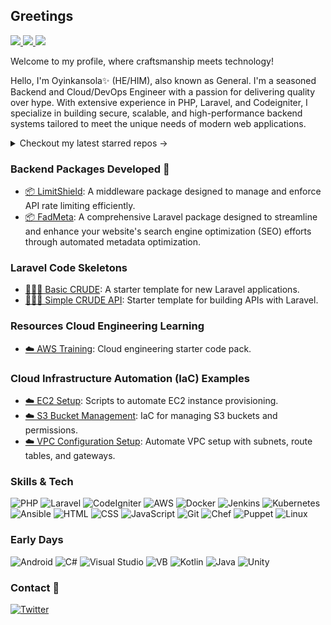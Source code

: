 ## Greetings
<a href="https://github.com/generalfocus">
  <img src="https://badges.pufler.dev/visits/generalfocus/generalfocus?style=flat-square&logo=github">
</a>
<a href="https://github.com/generalfocus?tab=repositories">
  <img src="https://badges.pufler.dev/repos/generalfocus?style=flat-square&logo=github">
</a>
<a href="https://github.com/generalfocus">
  <img src="https://img.shields.io/github/followers/generalfocus?style=social">
</a>

Welcome to my profile, where craftsmanship meets technology!

Hello, I'm Oyinkansola✨ (HE/HIM), also known as General. I'm a seasoned Backend and Cloud/DevOps Engineer with a passion for delivering quality over hype. With extensive experience in PHP, Laravel, and Codeigniter, I specialize in building secure, scalable, and high-performance backend systems tailored to meet the unique needs of modern web applications.

<details>
  <summary>Checkout my latest starred repos -></summary>
  <a href="https://github.com/generalfocus?tab=stars">
    <img src="https://badges.pufler.dev/last-stars/generalfocus?count=6&padding=15&perRow=3" />
  </a>
</details>

### Backend Packages Developed 🌱
- [📦 LimitShield](https://github.com/GeneralFocus/LimitShield): A middleware package designed to manage and enforce API rate limiting efficiently.
- [📦 FadMeta](https://github.com/): A comprehensive Laravel package designed to streamline and enhance your website's search engine optimization (SEO) efforts through automated metadata optimization.

### Laravel Code Skeletons
- [👨🏽‍💻 Basic CRUDE](https://github.com/): A starter template for new Laravel applications.
- [👨🏽‍💻 Simple CRUDE API](https://github.com/): Starter template for building APIs with Laravel.

### Resources Cloud Engineering Learning
- [☁️ AWS Training](https://github.com/GeneralFocus/AWSCloud): Cloud engineering starter code pack.

### Cloud Infrastructure Automation (IaC) Examples
- [☁️ EC2 Setup](https://github.com/): Scripts to automate EC2 instance provisioning.
- [☁️ S3 Bucket Management](https://github.com/): IaC for managing S3 buckets and permissions.
- [☁️ VPC Configuration Setup](https://github.com/): Automate VPC setup with subnets, route tables, and gateways.


### Skills & Tech
<p>
  <img alt="PHP" src="https://img.shields.io/badge/-PHP-777BB4?style=flat-square&logo=php&logoColor=white" />
  <img alt="Laravel" src="https://img.shields.io/badge/-Laravel-FF2D20?style=flat-square&logo=laravel&logoColor=white" />
  <img alt="CodeIgniter" src="https://img.shields.io/badge/-CodeIgniter-EF4223?style=flat-square&logo=codeigniter&logoColor=white" />
  <img alt="AWS" src="https://img.shields.io/badge/-AWS-232F3E?style=flat-square&logo=amazon-aws&logoColor=white" />
  <img alt="Docker" src="https://img.shields.io/badge/-Docker-2496ED?style=flat-square&logo=docker&logoColor=white" />
  <img alt="Jenkins" src="https://img.shields.io/badge/-Jenkins-D24939?style=flat-square&logo=jenkins&logoColor=white" />
  <img alt="Kubernetes" src="https://img.shields.io/badge/-Kubernetes-326CE5?style=flat-square&logo=kubernetes&logoColor=white" />
  <img alt="Ansible" src="https://img.shields.io/badge/-Ansible-EE0000?style=flat-square&logo=ansible&logoColor=white" />
  <img alt="HTML" src="https://img.shields.io/badge/-HTML-E34F26?style=flat-square&logo=html5&logoColor=white" />
  <img alt="CSS" src="https://img.shields.io/badge/-CSS-1572B6?style=flat-square&logo=css3&logoColor=white" />
  <img alt="JavaScript" src="https://img.shields.io/badge/-JavaScript-F7DF1E?style=flat-square&logo=javascript&logoColor=white" />
  <img alt="Git" src="https://img.shields.io/badge/-Git-F05032?style=flat-square&logo=git&logoColor=white" />
  <img alt="Chef" src="https://img.shields.io/badge/-Chef-FFA500?style=flat-square&logo=chef&logoColor=white" />
  <img alt="Puppet" src="https://img.shields.io/badge/-Puppet-FFAE1A?style=flat-square&logo=puppet&logoColor=white" />
  <img alt="Linux" src="https://img.shields.io/badge/-Linux-FCC624?style=flat-square&logo=linux&logoColor=white" />
</p>

### Early Days

<p>
  <img alt="Android" src="https://img.shields.io/badge/-Android-3DDC84?style=flat-square&logo=android&logoColor=white" />
  <img alt="C#" src="https://img.shields.io/badge/-C%23-239120?style=flat-square&logo=c-sharp&logoColor=white" />
  <img alt="Visual Studio" src="https://img.shields.io/badge/-Visual%20Studio-5C2D91?style=flat-square&logo=visual-studio&logoColor=white" />
  <img alt="VB" src="https://img.shields.io/badge/-Visual%20Basic-68217A?style=flat-square&logo=visual-studio&logoColor=white" />
  <img alt="Kotlin" src="https://img.shields.io/badge/-Kotlin-0095D5?style=flat-square&logo=kotlin&logoColor=white" />
  <img alt="Java" src="https://img.shields.io/badge/-Java-007396?style=flat-square&logo=java&logoColor=white" />
  <img alt="Unity" src="https://img.shields.io/badge/-Unity-000000?style=flat-square&logo=unity&logoColor=white" />
</p>

### Contact 💬
<a href="https://x.com/generalfocus1" target="_blank">
  <img alt="Twitter" src="https://img.shields.io/badge/twitter-gray?style=for-the-badge&logo=x" />
</a>
